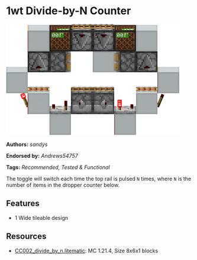# 1wt Divide-by-N Counter
<img alt="image.png" src="images/image.png?raw=1" height="300px">

**Authors:** *sandys*

**Endorsed by:** *Andrews54757*

**Tags:** *Recommended, Tested & Functional*

The toggle will switch each time the top rail is pulsed `N` times, where `N` is the number of items in the dropper counter below.

## Features
- 1 Wide tileable design

## Resources
- [CC002_divide_by_n.litematic](attachments/CC002_divide_by_n.litematic): MC 1.21.4, Size 8x6x1 blocks
